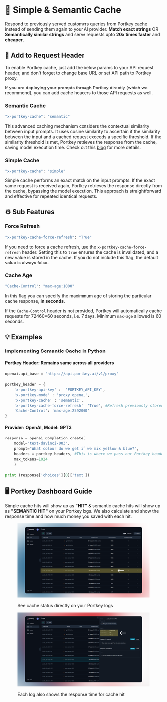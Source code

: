 # 🧠 Simple & Semantic Cache

Respond to previously served customers queries from Portkey cache instead of sending them again to your AI provider. **Match exact strings** OR **Semantically similar strings** and serve requests upto **20x times faster** and **cheaper**.

## **🔑 Add to Request Header**

To enable Portkey cache, just add the below params to your API request header, and don't forget to change base URL or set API path to Portkey proxy.

If you are deploying your prompts through Portkey directly (which we recommend), you can add cache headers to those API requests as well.

### **Semantic Cache**

```sh
"x-portkey-cache": "semantic"
```

This advanced caching mechanism considers the contextual similarity between input prompts. It uses cosine similarity to ascertain if the similarity between the input and a cached request exceeds a specific threshold. If the similarity threshold is met, Portkey retrieves the response from the cache, saving model execution time. Check out this [blog](https://portkey.ai/blog/reducing-llm-costs-and-latency-semantic-cache/) for more details.

### **Simple Cache**

```sh
"x-portkey-cache": "simple"
```

Simple cache performs an exact match on the input prompts. If the exact same request is received again, Portkey retrieves the response directly from the cache, bypassing the model execution. This approach is straightforward and effective for repeated identical requests.

## **⚙️ Sub Features**

### **Force Refresh**

```sh
"x-portkey-cache-force-refresh": "True"
```

If you need to force a cache refresh, use the `x-portkey-cache-force-refresh` header. Setting this to `true` ensures the cache is invalidated, and a new value is stored in the cache. If you do not include this flag, the default value is always false.

### **Cache Age**

```sh
"Cache-Control": "max-age:1000"
```

In this flag you can specify the maximmum age of storing the particular cache response, **in seconds**.

If the `Cache-Control` header is not provided, Portkey will automatically cache requests for 72460\*60 seconds, i.e. 7 days. Minimum `max-age` allowed is 60 seconds.

## **💡 Examples**

### **Implementing Semantic Cache in Python**

#### **Portkey Header: Remains same across all providers**

```py
openai.api_base = "https://api.portkey.ai/v1/proxy"

portkey_header = {
    'x-portkey-api-key' :  'PORTKEY_API_KEY',
    'x-portkey-mode' : 'proxy openai',
    'x-portkey-cache' : 'semantic',
    'x-portkey-cache-force-refresh': 'True', #Refresh previously stored value
    'Cache-Control': 'max-age:2592000'
}
```

#### **Provider: OpenAI, Model: GPT3**

```py
response = openai.Completion.create( 
    model="text-davinci-003", 
    prompt="What colour do we get if we mix yellow & blue?",
    headers = portkey_headers, #This is where we pass our Portkey headers
    max_tokens=1024
    )

print (response['choices'][0]['text'])
```

## **🖥️ Portkey Dashboard Guide**

Simple cache hits will show up as **"HIT"** & semantic cache hits will show up as **"SEMANTIC HIT"** on your Portkey logs. We also calculate and show the response time and how much money you saved with each hit.

<figure><img src="../../.gitbook/assets/Cache 1 (3).png" alt=""><figcaption><p>See cache status directly on your Portkey logs</p></figcaption></figure>

<figure><img src="../../.gitbook/assets/Cache 2.png" alt=""><figcaption><p>Each log also shows the response time for cache hit</p></figcaption></figure>

